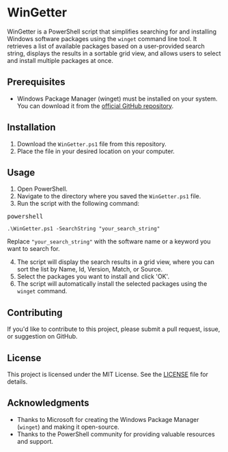 # WinGetter

WinGetter is a PowerShell script that simplifies searching for and installing Windows software packages using the `winget` command line tool. It retrieves a list of available packages based on a user-provided search string, displays the results in a sortable grid view, and allows users to select and install multiple packages at once.

## Prerequisites

* Windows Package Manager (winget) must be installed on your system. You can download it from the [official GitHub repository](https://github.com/microsoft/winget-cli/releases).

## Installation

1. Download the `WinGetter.ps1` file from this repository.
2. Place the file in your desired location on your computer.

## Usage

1. Open PowerShell.
2. Navigate to the directory where you saved the `WinGetter.ps1` file.
3. Run the script with the following command:

<pre><div class="bg-black rounded-md mb-4"><div class="flex items-center relative text-gray-200 bg-gray-800 px-4 py-2 text-xs font-sans justify-between rounded-t-md"><span>powershell</span></div></div></pre>

<pre><div class="bg-black rounded-md mb-4"><div class="p-4 overflow-y-auto"><code class="!whitespace-pre hljs language-powershell">.\WinGetter.ps1 -SearchString "your_search_string"
</code></div></div></pre>

Replace `"your_search_string"` with the software name or a keyword you want to search for.

4. The script will display the search results in a grid view, where you can sort the list by Name, Id, Version, Match, or Source.
5. Select the packages you want to install and click 'OK'.
6. The script will automatically install the selected packages using the `winget` command.

## Contributing

If you'd like to contribute to this project, please submit a pull request, issue, or suggestion on GitHub.

## License

This project is licensed under the MIT License. See the [LICENSE](https://chat.openai.com/LICENSE) file for details.

## Acknowledgments

* Thanks to Microsoft for creating the Windows Package Manager (`winget`) and making it open-source.
* Thanks to the PowerShell community for providing valuable resources and support.

